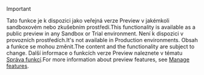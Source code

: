 > [!IMPORTANT]
> <span data-ttu-id="0bfca-101">Tato funkce je k dispozici jako veřejná verze Preview v jakémkoli sandboxovém nebo zkušebním prostředí.</span><span class="sxs-lookup"><span data-stu-id="0bfca-101">This functionality is available as a public preview in any Sandbox or Trial environment.</span></span> <span data-ttu-id="0bfca-102">Není k dispozici v provozních prostředích.</span><span class="sxs-lookup"><span data-stu-id="0bfca-102">It's not available in Production environments.</span></span> <span data-ttu-id="0bfca-103">Obsah a funkce se mohou změnit.</span><span class="sxs-lookup"><span data-stu-id="0bfca-103">The content and the functionality are subject to change.</span></span> <span data-ttu-id="0bfca-104">Další informace o funkcích verze Preview naleznete v tématu [Správa funkcí](../hr-admin-manage-features.md).</span><span class="sxs-lookup"><span data-stu-id="0bfca-104">For more information about preview features, see [Manage features](../hr-admin-manage-features.md).</span></span>